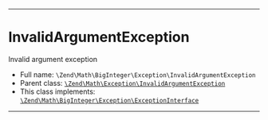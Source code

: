 ***

# InvalidArgumentException

Invalid argument exception

* Full name: `\Zend\Math\BigInteger\Exception\InvalidArgumentException`
* Parent class: [`\Zend\Math\Exception\InvalidArgumentException`](../../Exception/InvalidArgumentException.md)
* This class implements:
  [`\Zend\Math\BigInteger\Exception\ExceptionInterface`](./ExceptionInterface.md)

***

